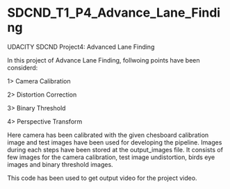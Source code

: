 # SDCND_T1_P4_Advance_Lane_Finding
UDACITY SDCND Project4: Advanced Lane Finding

In this project of Advance Lane Finding, follwoing points have been considerd:

1> Camera Calibration

2> Distortion Correction

3> Binary Threshold

4> Perspective Transform

Here camera has been calibrated with the given chesboard calibration image and test images have been used for developing the pipeline.
Images during each steps have been stored at the output_images file. It consists of few images for the camera calibration, test image undistortion, birds eye images and binary threshold images.

This code has been used to get output video for the project video. 
